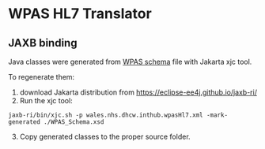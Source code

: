 # WPAS HL7 Translator

## JAXB binding

Java classes were generated from [WPAS schema](./src/main/resources/xsd/WPAS_Schema.xsd) file with Jakarta xjc tool.

To regenerate them:

1. download Jakarta distribution from https://eclipse-ee4j.github.io/jaxb-ri/ 
2. Run the xjc tool: 
```shell
jaxb-ri/bin/xjc.sh -p wales.nhs.dhcw.inthub.wpasHl7.xml -mark-generated ./WPAS_Schema.xsd
```
3. Copy generated classes to the proper source folder.
